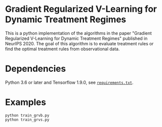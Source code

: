 # Gradient Regularized V-Learning for Dynamic Treatment Regimes

This is a python implementation of the algorithms in the paper "Gradient Regularized V-Learning for Dynamic Treatment Regimes" published in NeurIPS 2020. The goal of this algorithm is to evaluate treatment rules or find the optimal treatment rules from observational data.

# Dependencies
Python 3.6 or later and Tensorflow 1.9.0, see [`requirements.txt`](./requirements.txt).

# Examples
`python train_grvb.py`  
`python train_grvs.py` 